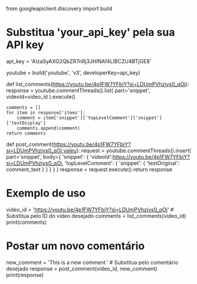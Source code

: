 from googleapiclient.discovery import build

# Substitua 'your_api_key' pela sua API key
api_key = 'AIzaSyAXG2QbZR7nRj3JHlNAf4LIBCZU4BTjGE8'

youtube = build('youtube', 'v3', developerKey=api_key)

def list_comments(https://youtu.be/4p1FW7YFbiY?si=LDUmPVhzjvs0_qOi):
    response = youtube.commentThreads().list(
        part='snippet',
        videoId=video_id
    ).execute()

    comments = []
    for item in response['items']:
        comment = item['snippet']['topLevelComment']['snippet']['textDisplay']
        comments.append(comment)
    return comments

def post_comment(https://youtu.be/4p1FW7YFbiY?si=LDUmPVhzjvs0_qOi,valeu):
    request = youtube.commentThreads().insert(
        part='snippet',
        body={
            'snippet': {
                'videoId':https://youtu.be/4p1FW7YFbiY?si=LDUmPVhzjvs0_qOi,
                'topLevelComment': {
                    'snippet': {
                        'textOriginal': comment_text
                    }
                }
            }
        }
    )
    response = request.execute()
    return response

# Exemplo de uso
video_id = 'https://youtu.be/4p1FW7YFbiY?si=LDUmPVhzjvs0_qOi'  # Substitua pelo ID do vídeo desejado
comments = list_comments(video_id)
print(comments)

# Postar um novo comentário
new_comment = 'This is a new comment.'  # Substitua pelo comentário desejado
response = post_comment(video_id, new_comment)
print(response)

